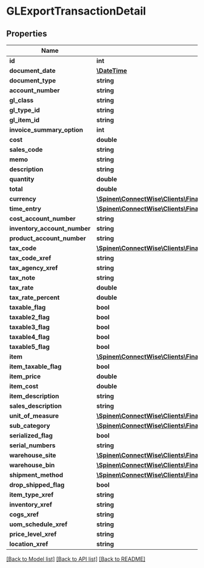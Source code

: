 # GLExportTransactionDetail

## Properties
Name | Type | Description | Notes
------------ | ------------- | ------------- | -------------
**id** | **int** |  | [optional] 
**document_date** | [**\DateTime**](\DateTime.md) |  | [optional] 
**document_type** | **string** |  | [optional] 
**account_number** | **string** |  | [optional] 
**gl_class** | **string** |  | [optional] 
**gl_type_id** | **string** |  | [optional] 
**gl_item_id** | **string** |  | [optional] 
**invoice_summary_option** | **int** |  | [optional] 
**cost** | **double** |  | [optional] 
**sales_code** | **string** |  | [optional] 
**memo** | **string** |  | [optional] 
**description** | **string** |  | [optional] 
**quantity** | **double** |  | [optional] 
**total** | **double** |  | [optional] 
**currency** | [**\Spinen\ConnectWise\Clients\Finance\Spinen\ConnectWise\Clients\Finance\Model\CurrencyReference**](CurrencyReference.md) |  | [optional] 
**time_entry** | [**\Spinen\ConnectWise\Clients\Finance\Spinen\ConnectWise\Clients\Finance\Model\TimeEntryReference**](TimeEntryReference.md) |  | [optional] 
**cost_account_number** | **string** |  | [optional] 
**inventory_account_number** | **string** |  | [optional] 
**product_account_number** | **string** |  | [optional] 
**tax_code** | [**\Spinen\ConnectWise\Clients\Finance\Spinen\ConnectWise\Clients\Finance\Model\TaxCodeReference**](TaxCodeReference.md) |  | [optional] 
**tax_code_xref** | **string** |  | [optional] 
**tax_agency_xref** | **string** |  | [optional] 
**tax_note** | **string** |  | [optional] 
**tax_rate** | **double** |  | [optional] 
**tax_rate_percent** | **double** |  | [optional] 
**taxable_flag** | **bool** |  | [optional] 
**taxable2_flag** | **bool** |  | [optional] 
**taxable3_flag** | **bool** |  | [optional] 
**taxable4_flag** | **bool** |  | [optional] 
**taxable5_flag** | **bool** |  | [optional] 
**item** | [**\Spinen\ConnectWise\Clients\Finance\Spinen\ConnectWise\Clients\Finance\Model\IvItemReference**](IvItemReference.md) |  | [optional] 
**item_taxable_flag** | **bool** |  | [optional] 
**item_price** | **double** |  | [optional] 
**item_cost** | **double** |  | [optional] 
**item_description** | **string** |  | [optional] 
**sales_description** | **string** |  | [optional] 
**unit_of_measure** | [**\Spinen\ConnectWise\Clients\Finance\Spinen\ConnectWise\Clients\Finance\Model\UnitOfMeasureReference**](UnitOfMeasureReference.md) |  | [optional] 
**sub_category** | [**\Spinen\ConnectWise\Clients\Finance\Spinen\ConnectWise\Clients\Finance\Model\ProductSubCategoryReference**](ProductSubCategoryReference.md) |  | [optional] 
**serialized_flag** | **bool** |  | [optional] 
**serial_numbers** | **string** |  | [optional] 
**warehouse_site** | [**\Spinen\ConnectWise\Clients\Finance\Spinen\ConnectWise\Clients\Finance\Model\SiteReference**](SiteReference.md) |  | [optional] 
**warehouse_bin** | [**\Spinen\ConnectWise\Clients\Finance\Spinen\ConnectWise\Clients\Finance\Model\WarehouseBinReference**](WarehouseBinReference.md) |  | [optional] 
**shipment_method** | [**\Spinen\ConnectWise\Clients\Finance\Spinen\ConnectWise\Clients\Finance\Model\ShipmentMethodReference**](ShipmentMethodReference.md) |  | [optional] 
**drop_shipped_flag** | **bool** |  | [optional] 
**item_type_xref** | **string** |  | [optional] 
**inventory_xref** | **string** |  | [optional] 
**cogs_xref** | **string** |  | [optional] 
**uom_schedule_xref** | **string** |  | [optional] 
**price_level_xref** | **string** |  | [optional] 
**location_xref** | **string** |  | [optional] 

[[Back to Model list]](../README.md#documentation-for-models) [[Back to API list]](../README.md#documentation-for-api-endpoints) [[Back to README]](../README.md)


